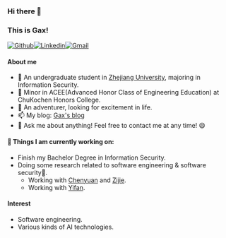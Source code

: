 ### Hi there 👋

### This is Gax!

[![Github](https://img.shields.io/badge/-Github-000?style=flat&logo=Github&logoColor=white)](https://github.com/Gax-c)[![Linkedin](https://img.shields.io/badge/-LinkedIn-blue?style=flat&logo=Linkedin&logoColor=white)](https://www.linkedin.com/in/zichen-xie-30845929b/)[![Gmail](https://img.shields.io/badge/-Gmail-c14438?style=flat&logo=Gmail&logoColor=white)](mailto:zichenxie0106@gmail.com)

#### About me 

- 🔭 An undergraduate student in [Zhejiang University](https://www.zju.edu.cn/english/), majoring in Information Security. 
- 📖 Minor in ACEE(Advanced Honor Class of Engineering Education) at ChuKochen Honors College.
- 👯 An adventurer, looking for excitement in life. 
- 📫 My blog: [Gax's blog](https://gax-c.github.io/blog)
- 💬 Ask me about anything! Feel free to contact me at any time! 😄



#### 🌱 Things I am currently working on: 

- Finish my Bachelor Degree in Information Security. 
- Doing some research related to software engineering & software security🚀.
  - Working with [Chenyuan](https://yangchenyuan.github.io/) and [Zijie](https://zzjas.com/). 
  - Working with [Yifan](https://anderson-xia.github.io/). 



#### Interest

- Software engineering. 
- Various kinds of AI technologies. 


